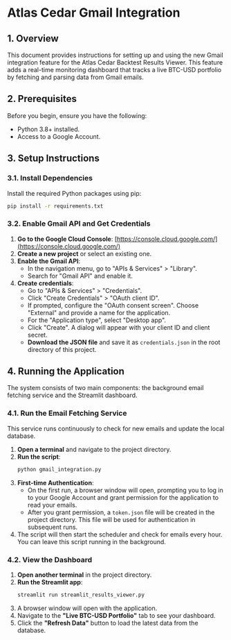 # Atlas Cedar Gmail Integration

## 1. Overview

This document provides instructions for setting up and using the new Gmail integration feature for the Atlas Cedar Backtest Results Viewer. This feature adds a real-time monitoring dashboard that tracks a live BTC-USD portfolio by fetching and parsing data from Gmail emails.

## 2. Prerequisites

Before you begin, ensure you have the following:
- Python 3.8+ installed.
- Access to a Google Account.

## 3. Setup Instructions

### 3.1. Install Dependencies

Install the required Python packages using pip:
```bash
pip install -r requirements.txt
```

### 3.2. Enable Gmail API and Get Credentials

1.  **Go to the Google Cloud Console**: [https://console.cloud.google.com/](https://console.cloud.google.com/)
2.  **Create a new project** or select an existing one.
3.  **Enable the Gmail API**:
    -   In the navigation menu, go to "APIs & Services" > "Library".
    -   Search for "Gmail API" and enable it.
4.  **Create credentials**:
    -   Go to "APIs & Services" > "Credentials".
    -   Click "Create Credentials" > "OAuth client ID".
    -   If prompted, configure the "OAuth consent screen". Choose "External" and provide a name for the application.
    -   For the "Application type", select "Desktop app".
    -   Click "Create". A dialog will appear with your client ID and client secret.
    -   **Download the JSON file** and save it as `credentials.json` in the root directory of this project.

## 4. Running the Application

The system consists of two main components: the background email fetching service and the Streamlit dashboard.

### 4.1. Run the Email Fetching Service

This service runs continuously to check for new emails and update the local database.

1.  **Open a terminal** and navigate to the project directory.
2.  **Run the script**:
    ```bash
    python gmail_integration.py
    ```
3.  **First-time Authentication**:
    -   On the first run, a browser window will open, prompting you to log in to your Google Account and grant permission for the application to read your emails.
    -   After you grant permission, a `token.json` file will be created in the project directory. This file will be used for authentication in subsequent runs.
4.  The script will then start the scheduler and check for emails every hour. You can leave this script running in the background.

### 4.2. View the Dashboard

1.  **Open another terminal** in the project directory.
2.  **Run the Streamlit app**:
    ```bash
    streamlit run streamlit_results_viewer.py
    ```
3.  A browser window will open with the application.
4.  Navigate to the **"Live BTC-USD Portfolio"** tab to see your dashboard.
5.  Click the **"Refresh Data"** button to load the latest data from the database.
